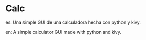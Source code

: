 # Calc
es:
Una simple GUI de una calculadora hecha con python y kivy.

en:
A simple calculator GUI made with python and kivy.
